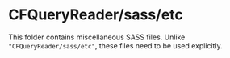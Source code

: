 # CFQueryReader/sass/etc

This folder contains miscellaneous SASS files. Unlike `"CFQueryReader/sass/etc"`, these files
need to be used explicitly.
